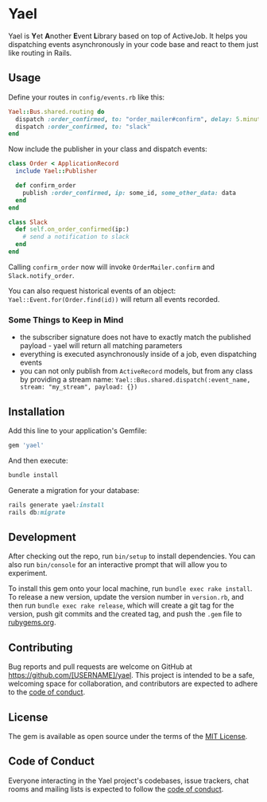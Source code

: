 # Yael

Yael is **Y**et **A**nother **E**vent **L**ibrary based on top of ActiveJob. It helps you dispatching events asynchronously in your code base and react to them just like routing in Rails.

## Usage
Define your routes in `config/events.rb` like this:

```ruby
Yael::Bus.shared.routing do
  dispatch :order_confirmed, to: "order_mailer#confirm", delay: 5.minutes, queue: :low_priority
  dispatch :order_confirmed, to: "slack"
end
```

Now include the publisher in your class and dispatch events:

```ruby
class Order < ApplicationRecord
  include Yael::Publisher

  def confirm_order
    publish :order_confirmed, ip: some_id, some_other_data: data
  end
end

class Slack
  def self.on_order_confirmed(ip:)
    # send a notification to slack
  end
end
```

Calling `confirm_order` now will invoke `OrderMailer.confirm` and `Slack.notify_order`.

You can also request historical events of an object: `Yael::Event.for(Order.find(id))` will return all events recorded.

### Some Things to Keep in Mind
- the subscriber signature does not have to exactly match the published payload - yael will return all matching parameters
- everything is executed asynchronously inside of a job, even dispatching events
- you can not only publish from `ActiveRecord` models, but from any class by providing a stream name: `Yael::Bus.shared.dispatch(:event_name, stream: "my_stream", payload: {})`

## Installation

Add this line to your application's Gemfile:

```ruby
gem 'yael'
```

And then execute:
```bash
bundle install
```

Generate a migration for your database:

```ruby
rails generate yael:install
rails db:migrate
```

## Development

After checking out the repo, run `bin/setup` to install dependencies. You can also run `bin/console` for an interactive prompt that will allow you to experiment.

To install this gem onto your local machine, run `bundle exec rake install`. To release a new version, update the version number in `version.rb`, and then run `bundle exec rake release`, which will create a git tag for the version, push git commits and the created tag, and push the `.gem` file to [rubygems.org](https://rubygems.org).

## Contributing

Bug reports and pull requests are welcome on GitHub at https://github.com/[USERNAME]/yael. This project is intended to be a safe, welcoming space for collaboration, and contributors are expected to adhere to the [code of conduct](https://github.com/[USERNAME]/yael/blob/master/CODE_OF_CONDUCT.md).

## License

The gem is available as open source under the terms of the [MIT License](https://opensource.org/licenses/MIT).

## Code of Conduct

Everyone interacting in the Yael project's codebases, issue trackers, chat rooms and mailing lists is expected to follow the [code of conduct](https://github.com/[USERNAME]/yael/blob/master/CODE_OF_CONDUCT.md).
